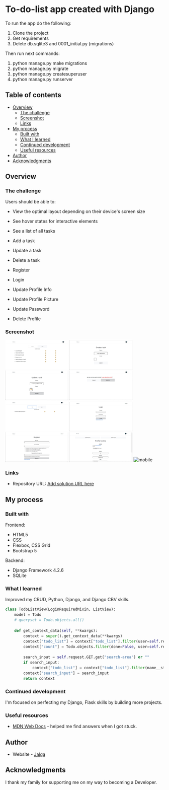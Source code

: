 # To-do-list app created with Django 

To run the app do the following:
1. Clone the project
2. Get requirements
3. Delete db.sqlite3 and 0001_initial.py (migrations)

Then run next commands:
1. python manage.py make migrations
2. python manage.py migrate
3. python manage.py createsuperuser
4. python manage.py runserver

## Table of contents

- [Overview](#overview)
  - [The challenge](#the-challenge)
  - [Screenshot](#screenshot)
  - [Links](#links)
- [My process](#my-process)
  - [Built with](#built-with)
  - [What I learned](#what-i-learned)
  - [Continued development](#continued-development)
  - [Useful resources](#useful-resources)
- [Author](#author)
- [Acknowledgments](#acknowledgments)

## Overview

### The challenge

Users should be able to:

- View the optimal layout depending on their device's screen size
- See hover states for interactive elements

- See a list of all tasks
- Add a task
- Update a task
- Delete a task
- Register
- Login
- Update Profile Info
- Update Profile Picture
- Update Password
- Delete Profile

### Screenshot

<img src="./static/images/desktop-v-homepage.jpg" alt="homepage" width="200"/>
<img src="./static/images/desktop-v-create-todo.jpg" alt="create-todo" width="200"/>
<img src="./static/images/desktop-v-update-todo.jpg" alt="update-todo" width="200"/>
<img src="./static/images/desktop-v-delete-todo.jpg" alt="delete-todo" width="200"/>
<img src="./static/images/desktop-v-search.jpg" alt="search" width="200"/>
<img src="./static/images/desktop-v-login.jpg" alt="login" width="200"/>
<img src="./static/images/desktop-v-register.jpg" alt="register" width="200"/>
<img src="./static/images/desktop-v-user-update.jpg" alt="user-update" width="200"/>
<img src="./static/images/mobile-v-homepage.jpg.jpg" alt="mobile" width="200"/>

### Links

- Repository URL: [Add solution URL here](hhttps://github.com/coder-96/to-do-list-django)

## My process

### Built with

Frontend:
- HTML5
- CSS
- Flexbox, CSS Grid
- Bootstrap 5

Backend:
- Django Framework 4.2.6
- SQLite

### What I learned

Improved my CRUD, Python, Django, and Django CBV skills.

```python
class TodoListView(LoginRequiredMixin, ListView):
    model = Todo
    # queryset = Todo.objects.all()

    def get_context_data(self, **kwargs):
        context = super().get_context_data(**kwargs)
        context["todo_list"] = context["todo_list"].filter(user=self.request.user)
        context["count"] = Todo.objects.filter(done=False, user=self.request.user).count()

        search_input = self.request.GET.get("search-area") or ""
        if search_input:
            context["todo_list"] = context["todo_list"].filter(name__startswith=search_input)
        context["search_input"] = search_input
        return context
```

### Continued development

I'm focused on perfecting my Django, Flask skills by building more projects.

### Useful resources

- [MDN Web Docs](https://developer.mozilla.org/en-US/) - helped me find answers when I got stuck.

## Author

- Website - [Jalga](https://github.com/coder-96)

## Acknowledgments

I thank my family for supporting me on my way to becoming a Developer. 